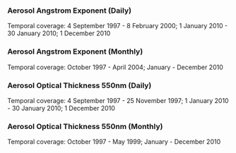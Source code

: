 ### Aerosol Angstrom Exponent (Daily)
Temporal coverage: 4 September 1997 - 8 February 2000; 1 January 2010 - 30 January 2010; 1 December 2010

### Aerosol Angstrom Exponent (Monthly)
Temporal coverage: October 1997 - April 2004; January - December 2010

### Aerosol Optical Thickness 550nm (Daily)
Temporal coverage: 4 September 1997 - 25 November 1997; 1 January 2010 - 30 January 2010; 1 December 2010

### Aerosol Optical Thickness 550nm (Monthly)
Temporal coverage: October 1997 - May 1999; January - December 2010
